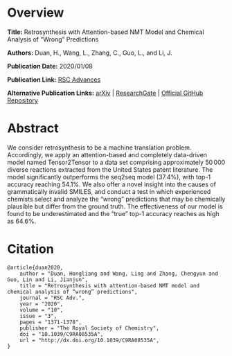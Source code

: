 # Overview
**Title:**
Retrosynthesis with Attention-based NMT Model and Chemical Analysis of “Wrong” Predictions

**Authors:**
Duan, H., Wang, L., Zhang, C., Guo, L., and Li, J.

**Publication Date:**
2020/01/08

**Publication Link:**
[RSC Advances](https://pubs.rsc.org/en/content/articlelanding/2020/ra/c9ra08535a)

**Alternative Publication Links:**
[arXiv](https://arxiv.org/abs/1908.00727) |
[ResearchGate](https://www.researchgate.net/publication/338465368_Retrosynthesis_with_attention-based_NMT_model_and_chemical_analysis_of_wrong_predictions) |
[Official GitHub Repository](https://github.com/hongliangduan/RetroSynthesisT2T)


# Abstract
We consider retrosynthesis to be a machine translation problem. 
Accordingly, we apply an attention-based and completely data-driven model named Tensor2Tensor to a data set comprising approximately 50 000 diverse reactions extracted from the United States patent literature. 
The model significantly outperforms the seq2seq model (37.4%), with top-1 accuracy reaching 54.1%. We also offer a novel insight into the causes of grammatically invalid SMILES, and conduct a test in which experienced chemists select and analyze the “wrong” predictions that may be chemically plausible but differ from the ground truth. 
The effectiveness of our model is found to be underestimated and the “true” top-1 accuracy reaches as high as 64.6%.


# Citation
```
@article{duan2020,
    author = "Duan, Hongliang and Wang, Ling and Zhang, Chengyun and Guo, Lin and Li, Jianjun",
    title = "Retrosynthesis with attention-based NMT model and chemical analysis of “wrong” predictions",
    journal = "RSC Adv.",
    year = "2020",
    volume = "10",
    issue = "3",
    pages = "1371-1378",
    publisher = "The Royal Society of Chemistry",
    doi = "10.1039/C9RA08535A",
    url = "http://dx.doi.org/10.1039/C9RA08535A",
}
```
